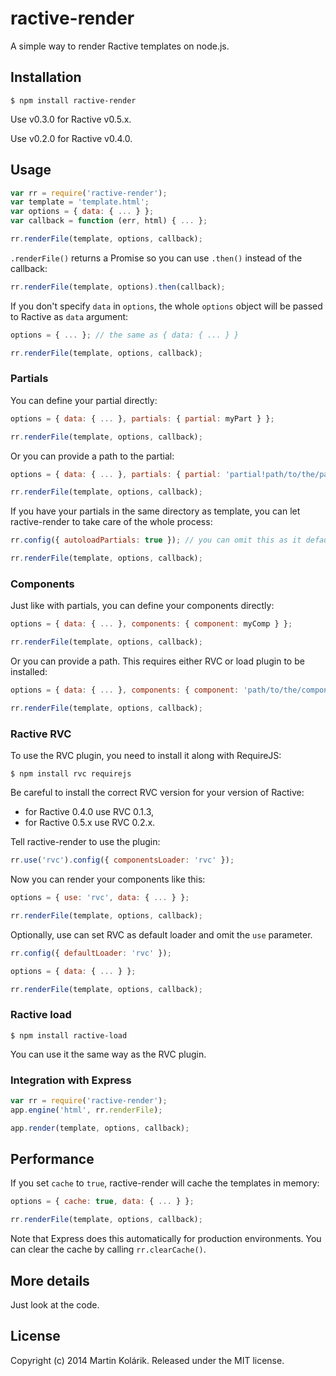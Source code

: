 # ractive-render

A simple way to render Ractive templates on node.js.

## Installation

```
$ npm install ractive-render
```

Use v0.3.0 for Ractive v0.5.x.

Use v0.2.0 for Ractive v0.4.0.

## Usage

```js
var rr = require('ractive-render');
var template = 'template.html';
var options = { data: { ... } };
var callback = function (err, html) { ... };

rr.renderFile(template, options, callback);
```

```.renderFile()``` returns a Promise so you can use ```.then()``` instead of the callback:
```js
rr.renderFile(template, options).then(callback);
```

If you don't specify ```data``` in ```options```, the whole ```options``` object will be passed to Ractive as ```data``` argument:
```js
options = { ... }; // the same as { data: { ... } }

rr.renderFile(template, options, callback);
```

### Partials
You can define your partial directly:
```js
options = { data: { ... }, partials: { partial: myPart } };

rr.renderFile(template, options, callback);
```

Or you can provide a path to the partial:
```js
options = { data: { ... }, partials: { partial: 'partial!path/to/the/partial' } };

rr.renderFile(template, options, callback);
```

If you have your partials in the same directory as template, you can let ractive-render to take care of the whole process:
```js
rr.config({ autoloadPartials: true }); // you can omit this as it defaults to true

rr.renderFile(template, options, callback);
```

### Components
Just like with partials, you can define your components directly:
```js
options = { data: { ... }, components: { component: myComp } };

rr.renderFile(template, options, callback);
```

Or you can provide a path. This requires either RVC or load plugin to be installed:
```js
options = { data: { ... }, components: { component: 'path/to/the/component' } };

rr.renderFile(template, options, callback);
```

### Ractive RVC
To use the RVC plugin, you need to install it along with RequireJS:
```
$ npm install rvc requirejs
```
Be careful to install the correct RVC version for your version of Ractive:

- for Ractive 0.4.0 use RVC 0.1.3,
- for Ractive 0.5.x use RVC 0.2.x.

Tell ractive-render to use the plugin:
```js
rr.use('rvc').config({ componentsLoader: 'rvc' });
```

Now you can render your components like this:
```js
options = { use: 'rvc', data: { ... } };

rr.renderFile(template, options, callback);
```

Optionally, use can set RVC as default loader and omit the ```use``` parameter.
```js
rr.config({ defaultLoader: 'rvc' });

options = { data: { ... } };

rr.renderFile(template, options, callback);
```

### Ractive load
```
$ npm install ractive-load
```

You can use it the same way as the RVC plugin.

### Integration with Express

```js
var rr = require('ractive-render');
app.engine('html', rr.renderFile);

app.render(template, options, callback);
```

## Performance
If you set ```cache``` to ```true```, ractive-render will cache the templates in memory:
```js
options = { cache: true, data: { ... } };

rr.renderFile(template, options, callback);
```

Note that Express does this automatically for production environments. You can clear the cache by calling ```rr.clearCache()```.

## More details
Just look at the code.

## License
Copyright (c) 2014 Martin Kolárik. Released under the MIT license.
